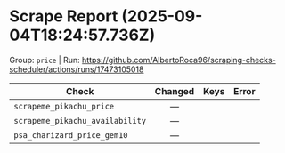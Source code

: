 # Scrape Report (2025-09-04T18:24:57.736Z)

Group: `price`  |  Run: https://github.com/AlbertoRoca96/scraping-checks-scheduler/actions/runs/17473105018

| Check | Changed | Keys | Error |
|---|:---:|:--|:--|
| `scrapeme_pikachu_price` | — |  |  |
| `scrapeme_pikachu_availability` | — |  |  |
| `psa_charizard_price_gem10` | — |  |  |
